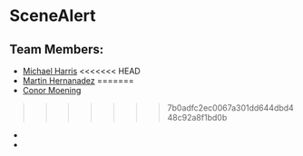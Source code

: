 
# SceneAlert
## Team Members:
  * [Michael Harris](https://github.com/rhapidfyre/)
<<<<<<< HEAD
  * [Martin Hernanadez](https://github.com/mhernandez052)
=======
  * [Conor Moening](https://github.com/mrteddi)
>>>>>>> 7b0adfc2ec0067a301dd644dbd448c92a8f1bd0b
  * []()
  * []()

